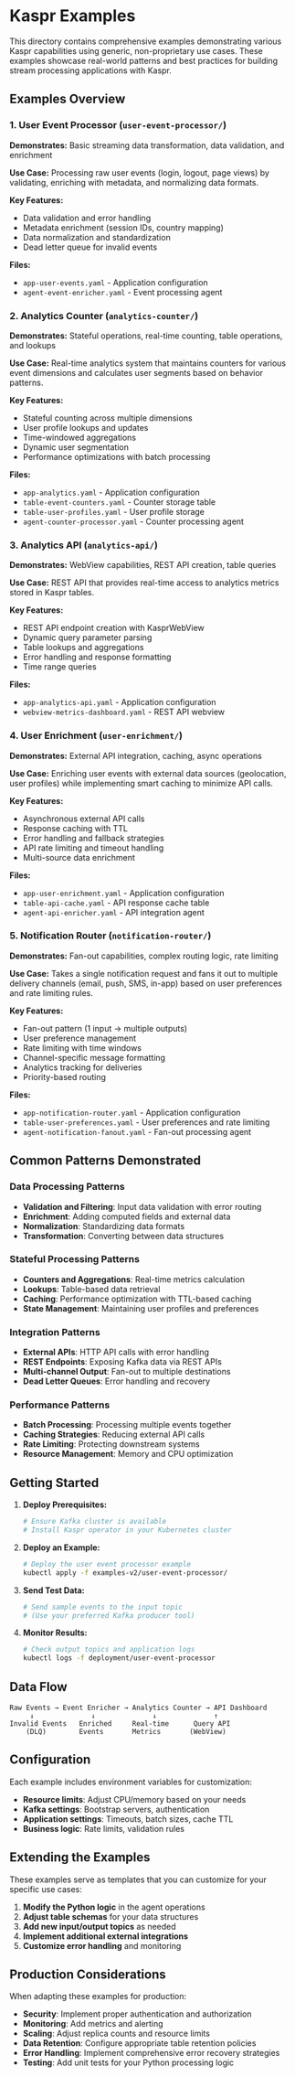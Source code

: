 # Kaspr Examples

This directory contains comprehensive examples demonstrating various Kaspr capabilities using generic, non-proprietary use cases. These examples showcase real-world patterns and best practices for building stream processing applications with Kaspr.

## Examples Overview

### 1. User Event Processor (`user-event-processor/`)
**Demonstrates:** Basic streaming data transformation, data validation, and enrichment

**Use Case:** Processing raw user events (login, logout, page views) by validating, enriching with metadata, and normalizing data formats.

**Key Features:**
- Data validation and error handling
- Metadata enrichment (session IDs, country mapping)
- Data normalization and standardization
- Dead letter queue for invalid events

**Files:**
- `app-user-events.yaml` - Application configuration
- `agent-event-enricher.yaml` - Event processing agent

### 2. Analytics Counter (`analytics-counter/`)
**Demonstrates:** Stateful operations, real-time counting, table operations, and lookups

**Use Case:** Real-time analytics system that maintains counters for various event dimensions and calculates user segments based on behavior patterns.

**Key Features:**
- Stateful counting across multiple dimensions
- User profile lookups and updates
- Time-windowed aggregations
- Dynamic user segmentation
- Performance optimizations with batch processing

**Files:**
- `app-analytics.yaml` - Application configuration
- `table-event-counters.yaml` - Counter storage table
- `table-user-profiles.yaml` - User profile storage
- `agent-counter-processor.yaml` - Counter processing agent

### 3. Analytics API (`analytics-api/`)
**Demonstrates:** WebView capabilities, REST API creation, table queries

**Use Case:** REST API that provides real-time access to analytics metrics stored in Kaspr tables.

**Key Features:**
- REST API endpoint creation with KasprWebView
- Dynamic query parameter parsing
- Table lookups and aggregations
- Error handling and response formatting
- Time range queries

**Files:**
- `app-analytics-api.yaml` - Application configuration
- `webview-metrics-dashboard.yaml` - REST API webview

### 4. User Enrichment (`user-enrichment/`)
**Demonstrates:** External API integration, caching, async operations

**Use Case:** Enriching user events with external data sources (geolocation, user profiles) while implementing smart caching to minimize API calls.

**Key Features:**
- Asynchronous external API calls
- Response caching with TTL
- Error handling and fallback strategies
- API rate limiting and timeout handling
- Multi-source data enrichment

**Files:**
- `app-user-enrichment.yaml` - Application configuration
- `table-api-cache.yaml` - API response cache table
- `agent-api-enricher.yaml` - API integration agent

### 5. Notification Router (`notification-router/`)
**Demonstrates:** Fan-out capabilities, complex routing logic, rate limiting

**Use Case:** Takes a single notification request and fans it out to multiple delivery channels (email, push, SMS, in-app) based on user preferences and rate limiting rules.

**Key Features:**
- Fan-out pattern (1 input → multiple outputs)
- User preference management
- Rate limiting with time windows
- Channel-specific message formatting
- Analytics tracking for deliveries
- Priority-based routing

**Files:**
- `app-notification-router.yaml` - Application configuration
- `table-user-preferences.yaml` - User preferences and rate limiting
- `agent-notification-fanout.yaml` - Fan-out processing agent

## Common Patterns Demonstrated

### Data Processing Patterns
- **Validation and Filtering**: Input data validation with error routing
- **Enrichment**: Adding computed fields and external data
- **Normalization**: Standardizing data formats
- **Transformation**: Converting between data structures

### Stateful Processing Patterns
- **Counters and Aggregations**: Real-time metrics calculation
- **Lookups**: Table-based data retrieval
- **Caching**: Performance optimization with TTL-based caching
- **State Management**: Maintaining user profiles and preferences

### Integration Patterns
- **External APIs**: HTTP API calls with error handling
- **REST Endpoints**: Exposing Kafka data via REST APIs
- **Multi-channel Output**: Fan-out to multiple destinations
- **Dead Letter Queues**: Error handling and recovery

### Performance Patterns
- **Batch Processing**: Processing multiple events together
- **Caching Strategies**: Reducing external API calls
- **Rate Limiting**: Protecting downstream systems
- **Resource Management**: Memory and CPU optimization

## Getting Started

1. **Deploy Prerequisites:**
   ```bash
   # Ensure Kafka cluster is available
   # Install Kaspr operator in your Kubernetes cluster
   ```

2. **Deploy an Example:**
   ```bash
   # Deploy the user event processor example
   kubectl apply -f examples-v2/user-event-processor/
   ```

3. **Send Test Data:**
   ```bash
   # Send sample events to the input topic
   # (Use your preferred Kafka producer tool)
   ```

4. **Monitor Results:**
   ```bash
   # Check output topics and application logs
   kubectl logs -f deployment/user-event-processor
   ```

## Data Flow

```
Raw Events → Event Enricher → Analytics Counter → API Dashboard
     ↓              ↓              ↓              ↑
Invalid Events   Enriched     Real-time      Query API
    (DLQ)        Events       Metrics       (WebView)
```

## Configuration

Each example includes environment variables for customization:

- **Resource limits**: Adjust CPU/memory based on your needs
- **Kafka settings**: Bootstrap servers, authentication
- **Application settings**: Timeouts, batch sizes, cache TTL
- **Business logic**: Rate limits, validation rules

## Extending the Examples

These examples serve as templates that you can customize for your specific use cases:

1. **Modify the Python logic** in the agent operations
2. **Adjust table schemas** for your data structures
3. **Add new input/output topics** as needed
4. **Implement additional external integrations**
5. **Customize error handling** and monitoring

## Production Considerations

When adapting these examples for production:

- **Security**: Implement proper authentication and authorization
- **Monitoring**: Add metrics and alerting
- **Scaling**: Adjust replica counts and resource limits
- **Data Retention**: Configure appropriate table retention policies
- **Error Handling**: Implement comprehensive error recovery strategies
- **Testing**: Add unit tests for your Python processing logic